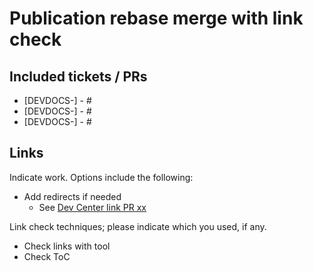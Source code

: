 # Publication rebase merge with link check

## Included tickets / PRs
* [DEVDOCS-] - #
* [DEVDOCS-] - #
* [DEVDOCS-] - #

## Links
Indicate work. Options include the following:

* Add redirects if needed
  * See [Dev Center link PR xx](https://github.com/bigcommerce-labs/next-dev-center-prototype/pull/xx)

Link check techniques; please indicate which you used, if any.
* Check links with tool
* Check ToC
